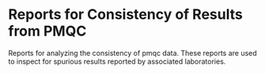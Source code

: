 # Reports for Consistency of Results from PMQC
Reports for analyzing the consistency of pmqc data.
These reports are used to inspect for spurious results reported by associated laboratories.
